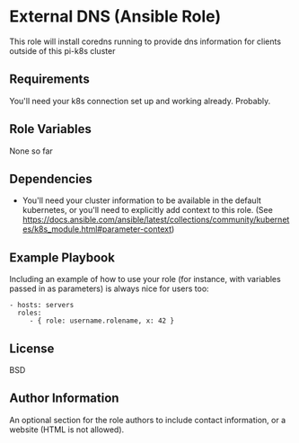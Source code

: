 # External DNS (Ansible Role)

This role will install coredns running to provide dns information for clients outside of this pi-k8s cluster

## Requirements

You'll need your k8s connection set up and working already. Probably.

## Role Variables

None so far

## Dependencies

* You'll need your cluster information to be available in the default kubernetes, or you'll need to explicitly add context to this role. (See https://docs.ansible.com/ansible/latest/collections/community/kubernetes/k8s_module.html#parameter-context)

Example Playbook
----------------

Including an example of how to use your role (for instance, with variables passed in as parameters) is always nice for users too:

    - hosts: servers
      roles:
         - { role: username.rolename, x: 42 }

License
-------

BSD

Author Information
------------------

An optional section for the role authors to include contact information, or a website (HTML is not allowed).
